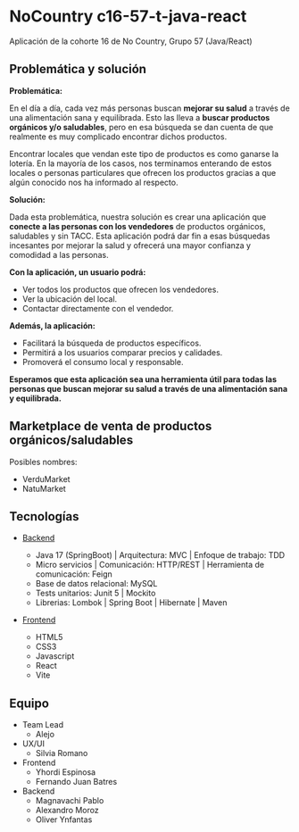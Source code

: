 # NoCountry c16-57-t-java-react
Aplicación de la cohorte 16 de No Country, Grupo 57 (Java/React)

## Problemática y solución

**Problemática:**

En el día a día, cada vez más personas buscan **mejorar su salud** a través de una alimentación sana y equilibrada. Esto las lleva a **buscar productos orgánicos y/o saludables**, pero en esa búsqueda se dan cuenta de que realmente es muy complicado encontrar dichos productos.

Encontrar locales que vendan este tipo de productos es como ganarse la lotería. En la mayoría de los casos, nos terminamos enterando de estos locales o personas particulares que ofrecen los productos gracias a que algún conocido nos ha informado al respecto.

**Solución:**

Dada esta problemática, nuestra solución es crear una aplicación que **conecte a las personas con los vendedores** de productos orgánicos, saludables y sin TACC. Esta aplicación podrá dar fin a esas búsquedas incesantes por mejorar la salud y ofrecerá una mayor confianza y comodidad a las personas.

**Con la aplicación, un usuario podrá:**

* Ver todos los productos que ofrecen los vendedores.
* Ver la ubicación del local.
* Contactar directamente con el vendedor.

**Además, la aplicación:**

* Facilitará la búsqueda de productos específicos.
* Permitirá a los usuarios comparar precios y calidades.
* Promoverá el consumo local y responsable.

**Esperamos que esta aplicación sea una herramienta útil para todas las personas que buscan mejorar su salud a través de una alimentación sana y equilibrada.**

## Marketplace de venta de productos orgánicos/saludables
Posibles nombres:
- VerduMarket
- NatuMarket

## Tecnologías
- [Backend](./backend/README.md)
  - Java 17 (SpringBoot) | Arquitectura: MVC | Enfoque de trabajo: TDD
  - Micro servicios | Comunicación: HTTP/REST | Herramienta de comunicación: Feign
  - Base de datos relacional: MySQL
  - Tests unitarios: Junit 5 | Mockito
  - Librerias: Lombok | Spring Boot | Hibernate | Maven

- [Frontend](./frontend/README.md)
  - HTML5
  - CSS3
  - Javascript
  - React
  - Vite

## Equipo
- Team Lead
  - Alejo 
- UX/UI
  - Silvia Romano
- Frontend
  - Yhordi Espinosa
  - Fernando Juan Batres
- Backend
  - Magnavachi Pablo
  - Alexandro Moroz 
  - Oliver Ynfantas
